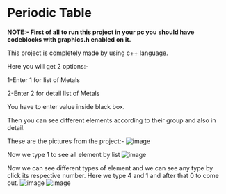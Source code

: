 # Periodic Table

**NOTE:- First of all to run this project in your pc you should have codeblocks with graphics.h enabled on it.**

This project is completely made by using c++ language. 

Here you will get 2 options:-

1-Enter 1 for list of Metals

2-Enter 2 for detail list of Metals

You have to enter value inside black box.

Then you can see different elements according to their group and also in detail.

These are the pictures from the project:-
![image](https://user-images.githubusercontent.com/71928146/138316969-b807d57c-69ce-4da1-a0bb-8bf036d46850.png)

Now we type 1 to see all element by list
![image](https://user-images.githubusercontent.com/71928146/138317201-0f6cc3c6-e010-43b8-9019-f2bbaf4b14b4.png)

Now we can see different types of element and we can see any type by click its respective number. Here we type 4 and 1 and after that 0 to come out.
![image](https://user-images.githubusercontent.com/71928146/138317640-aebbed7e-7e9e-43b2-b451-4e68615475b6.png)
![image](https://user-images.githubusercontent.com/71928146/138317704-3744edcc-ae4c-4d69-b3b2-5fcd758762cd.png)

